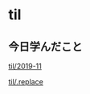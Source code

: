 # til

## 今日学んだこと

[til/2019\-11](https://github.com/tokiohamamatsu/til/blob/master/tir/2019-11.md#18)

[til/\.replace](https://github.com/tokiohamamatsu/til/blob/master/Javascript/.replace.md)